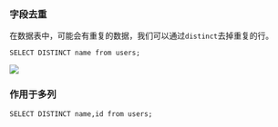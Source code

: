 ### 字段去重

在数据表中，可能会有重复的数据，我们可以通过`distinct`去掉重复的行。

```
SELECT DISTINCT name from users;
```

![](https://tva1.sinaimg.cn/large/00831rSTly1gco0itbaicj31yo0lgq5p.jpg)

### 作用于多列

```
SELECT DISTINCT name,id from users;
```

